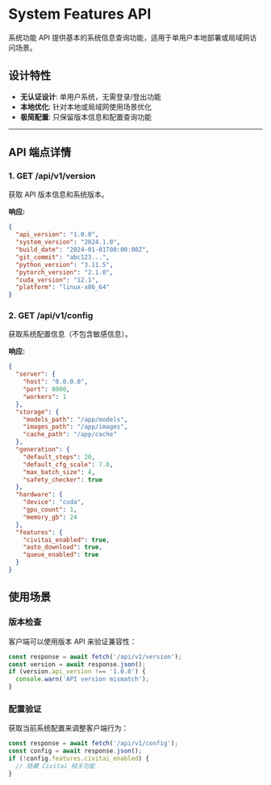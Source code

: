 # System Features API

系统功能 API 提供基本的系统信息查询功能，适用于单用户本地部署或局域网访问场景。

## 设计特性

- **无认证设计**: 单用户系统，无需登录/登出功能
- **本地优化**: 针对本地或局域网使用场景优化
- **极简配置**: 只保留版本信息和配置查询功能

---

## API 端点详情

### 1. GET /api/v1/version

获取 API 版本信息和系统版本。

**响应:**

```json
{
  "api_version": "1.0.0",
  "system_version": "2024.1.0",
  "build_date": "2024-01-01T00:00:00Z",
  "git_commit": "abc123...",
  "python_version": "3.11.5",
  "pytorch_version": "2.1.0",
  "cuda_version": "12.1",
  "platform": "linux-x86_64"
}
```

### 2. GET /api/v1/config

获取系统配置信息（不包含敏感信息）。

**响应:**

```json
{
  "server": {
    "host": "0.0.0.0",
    "port": 8000,
    "workers": 1
  },
  "storage": {
    "models_path": "/app/models",
    "images_path": "/app/images",
    "cache_path": "/app/cache"
  },
  "generation": {
    "default_steps": 20,
    "default_cfg_scale": 7.0,
    "max_batch_size": 4,
    "safety_checker": true
  },
  "hardware": {
    "device": "cuda",
    "gpu_count": 1,
    "memory_gb": 24
  },
  "features": {
    "civitai_enabled": true,
    "auto_download": true,
    "queue_enabled": true
  }
}
```

## 使用场景

### 版本检查
客户端可以使用版本 API 来验证兼容性：

```javascript
const response = await fetch('/api/v1/version');
const version = await response.json();
if (version.api_version !== '1.0.0') {
  console.warn('API version mismatch');
}
```

### 配置验证
获取当前系统配置来调整客户端行为：

```javascript
const response = await fetch('/api/v1/config');
const config = await response.json();
if (!config.features.civitai_enabled) {
  // 隐藏 Civitai 相关功能
}
```
